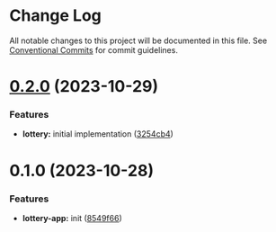 # Change Log

All notable changes to this project will be documented in this file.
See [Conventional Commits](https://conventionalcommits.org) for commit guidelines.

# [0.2.0](https://github.com/paulAlexSerban/prj--reactjs-component-lib/compare/@prj--reactjs-component-lib/lottery-app@0.1.0...@prj--reactjs-component-lib/lottery-app@0.2.0) (2023-10-29)

### Features

-   **lottery:** initial implementation ([3254cb4](https://github.com/paulAlexSerban/prj--reactjs-component-lib/commit/3254cb4d5806aa65f25342a41184c43c01c8cc7f))

# 0.1.0 (2023-10-28)

### Features

-   **lottery-app:** init ([8549f66](https://github.com/paulAlexSerban/prj--reactjs-component-lib/commit/8549f66544931aa542c2765e04ec1dec0007aaad))

